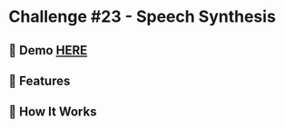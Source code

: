 # Challenge #23 - Speech Synthesis

## 📸 Demo [HERE](https://hmothershed.github.io/JavaScript30/23-Speech-Synthesis/)

## 🚀 Features

## 🔧 How It Works
